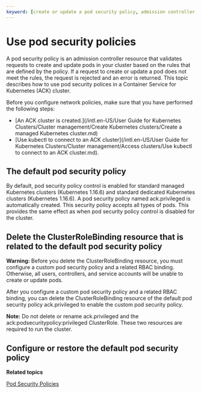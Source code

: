 ```yaml
---
keyword: [create or update a pod security policy, admission controller resource, psp]
---
```


# Use pod security policies

A pod security policy is an admission controller resource that validates requests to create and update pods in your cluster based on the rules that are defined by the policy. If a request to create or update a pod does not meet the rules, the request is rejected and an error is returned. This topic describes how to use pod security polices in a Container Service for Kubernetes \(ACK\) cluster.

Before you configure network policies, make sure that you have performed the following steps:

-   [An ACK cluster is created.](/intl.en-US/User Guide for Kubernetes Clusters/Cluster management/Create Kubernetes clusters/Create a managed Kubernetes cluster.md)
-   [Use kubectl to connect to an ACK cluster](/intl.en-US/User Guide for Kubernetes Clusters/Cluster management/Access clusters/Use kubectl to connect to an ACK cluster.md).

## The default pod security policy

By default, pod security policy control is enabled for standard managed Kubernetes clusters \(Kubernetes 1.16.6\) and standard dedicated Kubernetes clusters \(Kubernetes 1.16.6\). A pod security policy named ack.privileged is automatically created. This security policy accepts all types of pods. This provides the same effect as when pod security policy control is disabled for the cluster.

## Delete the ClusterRoleBinding resource that is related to the default pod security policy

**Warning:** Before you delete the ClusterRoleBinding resource, you must configure a custom pod security policy and a related RBAC binding. Otherwise, all users, controllers, and service accounts will be unable to create or update pods.

After you configure a custom pod security policy and a related RBAC binding, you can delete the ClusterRoleBinding resource of the default pod security policy ack.privileged to enable the custom pod security policy.

**Note:** Do not delete or rename ack.privileged and the ack:podsecuritypolicy:privileged ClusterRole. These two resources are required to run the cluster.

## Configure or restore the default pod security policy

**Related topics**  


[Pod Security Policies](https://kubernetes.io/docs/concepts/policy/pod-security-policy/)


